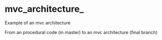 # mvc_architecture_
Example of an mvc architecture

From an procedural code (in master)
to an mvc architecture (final branch)
